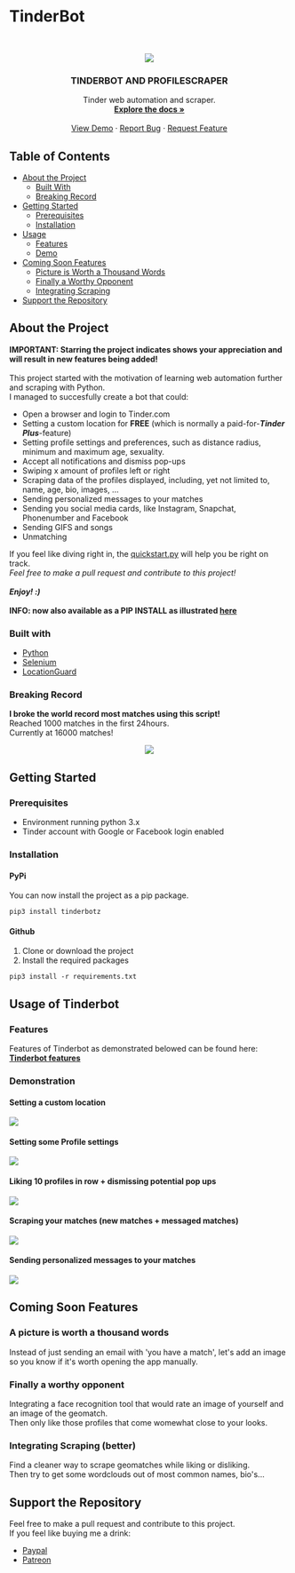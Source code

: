 # TinderBot

<!-- PROJECT LOGO -->
<br />
<p align="center">
  <a href="https://user-images.githubusercontent.com/60892381/94200140-384a7f80-feba-11ea-8fcf-ec4507eda017.jpg">
    <img src="https://user-images.githubusercontent.com/60892381/94200140-384a7f80-feba-11ea-8fcf-ec4507eda017.jpg">
  </a>

  <h3 align="center">TINDERBOT AND PROFILESCRAPER</h3>

  <p align="center">
    Tinder web automation and scraper.
    <br />
    <a href="https://github.com/frederikme/TinderBot/blob/master/DOCUMENTATION.md"><strong>Explore the docs »</strong></a>
    <br />
    <br />
    <a href="#demonstration">View Demo</a>
    ·
    <a href="https://github.com/frederikme/TinderBot/issues/new?assignees=&labels=&template=bug_report.md&title=">Report Bug</a>
    ·
    <a href="https://github.com/frederikme/TinderBot/issues/new?assignees=&labels=&template=feature_request.md&title=">Request Feature</a>
  </p>
</p>

<!-- TABLE OF CONTENTS -->
## Table of Contents

* [About the Project](#about-the-project)
  * [Built With](#built-with)
  * [Breaking Record](#breaking-record)
* [Getting Started](#getting-started)
  * [Prerequisites](#prerequisites)
  * [Installation](#installation)
* [Usage](#usage-of-tinderbot)
  * [Features](DOCUMENTATION.md)
  * [Demo](#demonstration)
* [Coming Soon Features](#coming-soon-features)
  * [Picture is Worth a Thousand Words](#a-picture-is-worth-a-thousand-words)
  * [Finally a Worthy Opponent](#finally-a-worthy-opponent)
  * [Integrating Scraping](#integrating-scraping-better)
* [Support the Repository](#support-the-repository)

<!-- ABOUT THE PROJECT -->
## About the Project
**IMPORTANT: Starring the project indicates shows your appreciation and will result in new features being added!**</br>
</br>
This project started with the motivation of learning web automation further and scraping with Python.</br>
I managed to succesfully create a bot that could: </br>

* Open a browser and login to Tinder.com
* Setting a custom location for **FREE** (which is normally a paid-for-***Tinder Plus***-feature)
* Setting profile settings and preferences, such as distance radius, minimum and maximum age, sexuality.
* Accept all notifications and dismiss pop-ups
* Swiping x amount of profiles left or right
* Scraping data of the profiles displayed, including, yet not limited to, name, age, bio, images, ...
* Sending personalized messages to your matches
* Sending you social media cards, like Instagram, Snapchat, Phonenumber and Facebook
* Sending GIFS and songs
* Unmatching

If you feel like diving right in, the [quickstart.py](https://github.com/frederikme/TinderBot/blob/master/quickstart.py) will help you be right on track.</br>
*Feel free to make a pull request and contribute to this project!*</br>
</br>
***Enjoy! :)***</br>
</br>
**INFO: now also available as a PIP INSTALL as illustrated [here](#installation)**</br>

### Built with

* [Python](https://www.python.org/)
* [Selenium](https://selenium.dev)
* [LocationGuard](https://chrome.google.com/webstore/detail/location-guard/cfohepagpmnodfdmjliccbbigdkfcgia)

### Breaking Record
**I broke the world record most matches using this script!**</br>
Reached 1000 matches in the first 24hours.</br>
Currently at 16000 matches!</br>

<p align="center">
  <a href="https://user-images.githubusercontent.com/60892381/102367974-a46ce900-3fba-11eb-9ff8-733ba98a5996.jpg">
    <img src="https://user-images.githubusercontent.com/60892381/102367974-a46ce900-3fba-11eb-9ff8-733ba98a5996.jpg">
  </a>
</p>

<!-- Getting Started -->
## Getting Started
### Prerequisites

- Environment running python 3.x
- Tinder account with Google or Facebook login enabled

### Installation
#### PyPi
You can now install the project as a pip package.
```
pip3 install tinderbotz
```
#### Github
1. Clone or download the project
2. Install the required packages
```
pip3 install -r requirements.txt
```

## Usage of Tinderbot
### Features
Features of Tinderbot as demonstrated belowed can be found here: **[Tinderbot features](https://github.com/frederikme/TinderBot/blob/master/DOCUMENTATION.md)**</br>

### Demonstration
#### Setting a custom location
<img src="https://user-images.githubusercontent.com/60892381/99286075-a8c9a900-2838-11eb-86b6-4b8c028bee63.gif"></src>

#### Setting some Profile settings
<img src="https://user-images.githubusercontent.com/60892381/99513887-682e7480-298b-11eb-810f-caae7424a792.gif"></src>

#### Liking 10 profiles in row + dismissing potential pop ups
<img src="https://user-images.githubusercontent.com/60892381/94987708-92a5a900-0568-11eb-88fc-f6be69354d73.gif"></src>

#### Scraping your matches (new matches + messaged matches)
<img src="https://user-images.githubusercontent.com/60892381/94995711-702f8200-05a0-11eb-9273-bfbb48ce168c.gif"></src>

#### Sending personalized messages to your matches
<img src="https://user-images.githubusercontent.com/60892381/94997724-43ce3280-05ad-11eb-8a94-0a66f0afbf93.gif"></src>

## Coming Soon Features
### A picture is worth a thousand words
Instead of just sending an email with 'you have a match', let's add an image so you know if it's worth opening the app manually.</br>

### Finally a worthy opponent
Integrating a face recognition tool that would rate an image of yourself and an image of the geomatch.</br>
Then only like those profiles that come womewhat close to your looks. </br>

### Integrating Scraping (better)
Find a cleaner way to scrape geomatches while liking or disliking.</br>
Then try to get some wordclouds out of most common names, bio's...</br>

## Support the Repository
Feel free to make a pull request and contribute to this project.</br>
If you feel like buying me a drink:
* [Paypal](https://paypal.me/frederikmees)
* [Patreon](https://www.patreon.com/frederikme)

